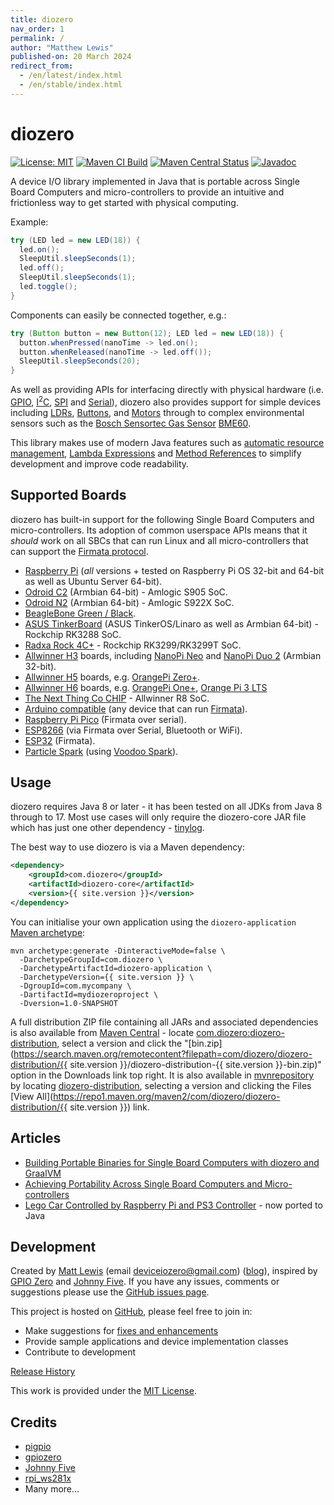 ```yaml
---
title: diozero
nav_order: 1
permalink: /
author: "Matthew Lewis"
published-on: 20 March 2024
redirect_from:
  - /en/latest/index.html
  - /en/stable/index.html
---
```

# diozero

[![License: MIT](https://img.shields.io/badge/License-MIT-yellow.svg)](https://opensource.org/licenses/MIT)
[![Maven CI Build](https://github.com/mattjlewis/diozero/actions/workflows/build.yml/badge.svg)](https://github.com/mattjlewis/diozero/actions/workflows/build.yml)
[![Maven Central Status](https://img.shields.io/maven-central/v/com.diozero/diozero.svg)](https://search.maven.org/search?q=g:com.diozero)
[![Javadoc](https://www.javadoc.io/badge/com.diozero/diozero-core.svg)](https://www.javadoc.io/doc/com.diozero/diozero-core)

A device I/O library implemented in Java that is portable across Single Board Computers and
micro-controllers to provide an intuitive and frictionless way to get started with physical
computing.

Example:

```java
try (LED led = new LED(18)) {
  led.on();
  SleepUtil.sleepSeconds(1);
  led.off();
  SleepUtil.sleepSeconds(1);
  led.toggle();
}
```

Components can easily be connected together, e.g.:

```java
try (Button button = new Button(12); LED led = new LED(18)) {
  button.whenPressed(nanoTime -> led.on();
  button.whenReleased(nanoTime -> led.off());
  SleepUtil.sleepSeconds(20);
}
```

As well as providing APIs for interfacing directly with physical hardware (i.e.
[GPIO](https://github.com/mattjlewis/diozero/blob/master/diozero-core/src/main/java/com/diozero/api/DigitalOutputDevice.java),
[I<sup>2</sup>C](https://github.com/mattjlewis/diozero/blob/master/diozero-core/src/main/java/com/diozero/api/I2CDevice.java),
[SPI](https://github.com/mattjlewis/diozero/blob/master/diozero-core/src/main/java/com/diozero/api/SpiDevice.java) and
[Serial](https://github.com/mattjlewis/diozero/blob/master/diozero-core/src/main/java/com/diozero/api/SerialDevice.java)),
diozero also provides support for simple devices including [LDRs](https://github.com/mattjlewis/diozero/blob/master/diozero-core/src/main/java/com/diozero/devices/LDR.java),
[Buttons](https://github.com/mattjlewis/diozero/blob/master/diozero-core/src/main/java/com/diozero/devices/Button.java), and
[Motors](https://github.com/mattjlewis/diozero/blob/master/diozero-core/src/main/java/com/diozero/devices/motor/MotorBase.java)
through to complex environmental sensors such as the
[Bosch Sensortec Gas Sensor](https://www.bosch-sensortec.com/products/environmental-sensors/gas-sensors-bme680/)
[BME60](https://github.com/mattjlewis/diozero/blob/master/diozero-core/src/main/java/com/diozero/devices/BME680.java).

This library makes use of modern Java features such as 
[automatic resource management](https://docs.oracle.com/javase/tutorial/essential/exceptions/tryResourceClose.html), 
[Lambda Expressions](https://docs.oracle.com/javase/tutorial/java/javaOO/lambdaexpressions.html) and 
[Method References](https://docs.oracle.com/javase/tutorial/java/javaOO/methodreferences.html) 
to simplify development and improve code readability.

## Supported Boards

diozero has built-in support for the following Single Board Computers and micro-controllers. Its
adoption of common userspace APIs means that it _should_ work on all SBCs that can run Linux and all
micro-controllers that can support the [Firmata protocol](https://github.com/firmata/protocol).

* [Raspberry Pi](https://www.raspberrypi.org/) (_all_ versions + tested on Raspberry Pi OS 32-bit and 64-bit as well as Ubuntu Server 64-bit).
* [Odroid C2](https://wiki.odroid.com/odroid-c2/odroid-c2) (Armbian 64-bit) - Amlogic S905 SoC.
* [Odroid N2](https://wiki.odroid.com/odroid-n2/odroid-n2) (Armbian 64-bit) - Amlogic S922X SoC.
* [BeagleBone Green / Black](https://beagleboard.org/black).
* [ASUS TinkerBoard](https://www.asus.com/uk/Single-board-Computer/TINKER-BOARD/) (ASUS TinkerOS/Linaro as well as Armbian 64-bit) - Rockchip RK3288 SoC.
* [Radxa Rock 4C+](https://wiki.radxa.com/Rock4/4cplus) - Rockchip RK3299/RK3299T SoC.
* [Allwinner H3](https://linux-sunxi.org/H3) boards, including [NanoPi Neo](https://www.friendlyarm.com/index.php?route=product/product&product_id=132)
and [NanoPi Duo 2](https://www.friendlyelec.com/index.php?route=product/product&product_id=244) (Armbian 32-bit).
* [Allwinner H5](https://linux-sunxi.org/H5) boards, e.g. [OrangePi Zero+](http://www.orangepi.org/OrangePiZeroPlus/).
* [Allwinner H6](https://linux-sunxi.org/H6) boards, e.g. [OrangePi One+](http://www.orangepi.org/OrangePiOneplus/),
[Orange Pi 3 LTS](http://www.orangepi.org/html/hardWare/computerAndMicrocontrollers/details/orange-pi-3-LTS.html)
* [The Next Thing Co CHIP](https://getchip.com/pages/chip) - Allwinner R8 SoC.
* [Arduino compatible](https://www.arduino.cc) (any device that can run [Firmata](http://firmatabuilder.com)).
* [Raspberry Pi Pico](https://www.raspberrypi.com/products/raspberry-pi-pico/) (Firmata over serial).
* [ESP8266](https://www.espressif.com/en/products/socs/esp8266) (via Firmata over Serial, Bluetooth or WiFi).
* [ESP32](https://www.espressif.com/en/products/socs/esp32) (Firmata).
* [Particle Spark](https://docs.particle.io/datasheets/discontinued/core-datasheet/) (using [Voodoo Spark](https://github.com/voodootikigod/voodoospark)).

## Usage

diozero requires Java 8 or later - it has been tested on all JDKs from Java 8 through to 17. Most
use cases will only require the diozero-core JAR file which has just one other dependency -
[tinylog](https://tinylog.org/v2/).

The best way to use diozero is via a Maven dependency:

```xml
<dependency>
    <groupId>com.diozero</groupId>
    <artifactId>diozero-core</artifactId>
    <version>{{ site.version }}</version>
</dependency>
```

You can initialise your own application using the `diozero-application`
[Maven archetype](https://maven.apache.org/guides/introduction/introduction-to-archetypes.html):

```
mvn archetype:generate -DinteractiveMode=false \
  -DarchetypeGroupId=com.diozero \
  -DarchetypeArtifactId=diozero-application \
  -DarchetypeVersion={{ site.version }} \
  -DgroupId=com.mycompany \
  -DartifactId=mydiozeroproject \
  -Dversion=1.0-SNAPSHOT
```

A full distribution ZIP file containing all JARs and associated dependencies is also available from
[Maven Central](https://search.maven.org/) - locate
[com.diozero:diozero-distribution](https://search.maven.org/artifact/com.diozero/diozero-distribution),
select a version and click the "[bin.zip](https://search.maven.org/remotecontent?filepath=com/diozero/diozero-distribution/{{ site.version }}/diozero-distribution-{{ site.version }}-bin.zip)" option in the Downloads link top right.
It is also available in [mvnrepository](https://mvnrepository.com/) by locating [diozero-distribution](https://mvnrepository.com/artifact/com.diozero/diozero-distribution), selecting a version and clicking the Files [View All](https://repo1.maven.org/maven2/com/diozero/diozero-distribution/{{ site.version }}) link.

## Articles

* [Building Portable Binaries for Single Board Computers with diozero and GraalVM](https://deviceiozero.medium.com/building-portable-binaries-for-single-board-computers-with-diozero-and-graalvm-b659f79d5c71)
* [Achieving Portability Across Single Board Computers and Micro-controllers](https://deviceiozero.medium.com/tbc)
* [Lego Car Controlled by Raspberry Pi and PS3 Controller](http://mattandshirl.blogspot.com/2013/06/lego-car-controlled-by-raspberry-pi-and.html) - now ported to Java

## Development

Created by [Matt Lewis](https://github.com/mattjlewis) (email [deviceiozero@gmail.com](mailto:deviceiozero@gmail.com))
([blog](https://diozero.blogspot.co.uk/)), inspired by [GPIO Zero](https://gpiozero.readthedocs.org/)
and [Johnny Five](http://johnny-five.io/). 
If you have any issues, comments or suggestions please use the [GitHub issues page](https://github.com/mattjlewis/diozero/issues).

This project is hosted on [GitHub](https://github.com/mattjlewis/diozero/), please feel free to join in:

* Make suggestions for [fixes and enhancements](https://github.com/mattjlewis/diozero/issues)
* Provide sample applications and device implementation classes
* Contribute to development

[Release History](7_internals/98_Releases.md)

This work is provided under the [MIT License](https://github.com/mattjlewis/diozero/tree/master/LICENSE.txt).

## Credits

* [pigpio](https://abyz.me.uk/rpi/pigpio/)
* [gpiozero](https://gpiozero.readthedocs.io/en/stable/)
* [Johnny Five](http://johnny-five.io)
* [rpi_ws281x](https://github.com/jgarff/rpi_ws281x)
* Many more...
